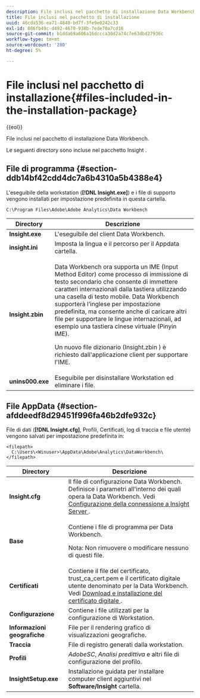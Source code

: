 ```yaml
---
description: File inclusi nel pacchetto di installazione Data Workbench.
title: File inclusi nel pacchetto di installazione
uuid: 46cda536-ea71-4840-bd7f-3fe9e0242c33
exl-id: 086fb49c-d492-4670-938b-7ede70a7cd16
source-git-commit: b1dda69a606a16dccca30d2a74c7e63dbd27936c
workflow-type: tm+mt
source-wordcount: '280'
ht-degree: 5%

---
```


# File inclusi nel pacchetto di installazione{#files-included-in-the-installation-package}

{{eol}}

File inclusi nel pacchetto di installazione Data Workbench.

Le seguenti directory sono incluse nel pacchetto Insight .

## File di programma {#section-ddb14bf42cdd4dc7a6b4310a5b4388e4}

L&#39;eseguibile della workstation (**[!DNL Insight.exe]**) e i file di supporto vengono installati per impostazione predefinita in questa cartella.

```
C:\Program Files\Adobe\Adobe Analytics\Data Workbench
```

<table id="table_56BAC85184A04E7680FBB4B36DE73285"> 
 <thead> 
  <tr> 
   <th colname="col1" class="entry"> Directory </th> 
   <th colname="col2" class="entry"> Descrizione </th> 
  </tr> 
 </thead>
 <tbody> 
  <tr> 
   <td colname="col1"> <b> <span class="filepath"> Insight.exe </span> </b> </td> 
   <td colname="col2"> L'eseguibile del client Data Workbench. </td> 
  </tr> 
  <tr> 
   <td colname="col1"> <b> <span class="filepath"> insight.ini </span> </b> </td> 
   <td colname="col2"> Imposta la lingua e il percorso per il <span class="filepath"> Appdata </span> cartella. </td> 
  </tr> 
  <tr> 
   <td colname="col1"> <b> <span class="filepath"> Insight.zbin </span> </b> </td> 
   <td colname="col2"> <p>Data Workbench ora supporta un IME (Input Method Editor) come processo di immissione di testo secondario che consente di immettere caratteri internazionali dalla tastiera utilizzando una casella di testo mobile. Data Workbench supporterà l’inglese per impostazione predefinita, ma consente anche di caricare altri file per supportare le lingue internazionali, ad esempio una tastiera cinese virtuale (Pinyin IME). </p> <p>Un nuovo file dizionario <span class="filepath"> (Insight.zbin </span>) è richiesto dall'applicazione client per supportare l'IME. </p> </td> 
  </tr> 
  <tr> 
   <td colname="col1"> <b> <span class="filepath"> unins000.exe </span></b> </td> 
   <td colname="col2"> Eseguibile per disinstallare Workstation ed eliminare i file. </td> 
  </tr> 
 </tbody> 
</table>

## File AppData {#section-afddeedf8d29451f996fa46b2dfe932c}

File di dati (**[!DNL Insight.cfg]**, Profili, Certificati, log di traccia e file utente) vengono salvati per impostazione predefinita in:

```
<filepath>
  C:\Users\<Winuser>\AppData\Adobe\Analytics\DataWorkbench\ 
</filepath>
```

<table id="table_DBA4DBB54C57409C8EC116C686A08560"> 
 <thead> 
  <tr> 
   <th colname="col1" class="entry"> Directory </th> 
   <th colname="col2" class="entry"> Descrizione </th> 
  </tr> 
 </thead>
 <tbody> 
  <tr> 
   <td colname="col1"> <b> <span class="filepath"> Insight.cfg </span> </b> </td> 
   <td colname="col2"> Il file di configurazione Data Workbench. Definisce i parametri all'interno dei quali opera la Data Workbench. Vedi <a href="../../../home/c-install-insight/install-setup/c-conn-isvr.md#concept-9f47b2cd7c12492693a2cf810cfc1d9e"> Configurazione della connessione a Insight Server </a>. </td> 
  </tr> 
  <tr> 
   <td colname="col1"> <b> <span class="filepath"> Base </span> </b> </td> 
   <td colname="col2"> <p>Contiene i file di programma per Data Workbench. </p> <p> <p>Nota: Non rimuovere o modificare nessuno di questi file. </p> </p> </td> 
  </tr> 
  <tr> 
   <td colname="col1"> <b> <span class="filepath"> Certificati </span> </b> </td> 
   <td colname="col2"> Contiene il file del certificato, <span class="filepath"> trust_ca_cert.pem </span>e il certificato digitale utente denominato per la Data Workbench. Vedi <a href="../../../home/c-install-insight/install-setup/c-dgtl-crtf.md#concept-4c6a900074d4464fb6ec7862f7e54f10"> Download e installazione del certificato digitale </a>. </td> 
  </tr> 
  <tr> 
   <td colname="col1"> <b> <span class="filepath"> Configurazione </span> </b> </td> 
   <td colname="col2"> Contiene i file utilizzati per la configurazione di Workstation. </td> 
  </tr> 
  <tr> 
   <td colname="col1"> <b> <span class="filepath"> Informazioni geografiche </span></b> </td> 
   <td colname="col2"> File per il rendering grafico di visualizzazioni geografiche. </td> 
  </tr> 
  <tr> 
   <td colname="col1"> <b> <span class="filepath"> Traccia </span></b> </td> 
   <td colname="col2"> File di registro generati dalla workstation. </td> 
  </tr> 
  <tr> 
   <td colname="col1"> <b> <span class="filepath"> Profili </span></b> </td> 
   <td colname="col2"> <i>AdobeSC</i>, <i>Analisi predittiva</i> e altri file di configurazione del profilo. </td> 
  </tr> 
  <tr> 
   <td colname="col1"> <b> <span class="filepath"> InsightSetup.exe </span></b> </td> 
   <td colname="col2"> Installazione guidata per installare computer client aggiuntivi nel <b> <span class="filepath"> Software/Insight </span></b> cartella. </td> 
  </tr> 
 </tbody> 
</table>
